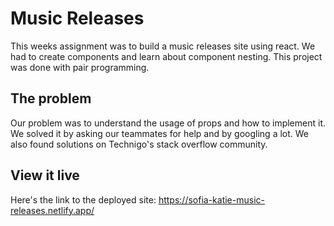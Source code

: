 # Music Releases

This weeks assignment was to build a music releases site using react. We had to create components and learn about component nesting. This project was done with pair programming.

## The problem

Our problem was to understand the usage of props and how to implement it. We solved it by asking our teammates for help and by googling a lot. We also found solutions on Technigo's stack overflow community.

## View it live

Here's the link to the deployed site: https://sofia-katie-music-releases.netlify.app/
